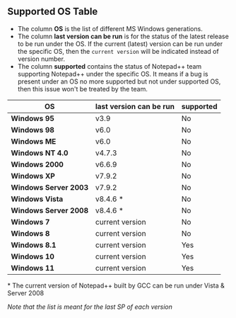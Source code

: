 
## Supported OS Table

* The column **OS** is the list of different MS Windows generations.
* The column **last version can be run** is for the status of the latest release to be run under the OS. If the current (latest) version can be run under the specific OS, then the `current version`  will be indicated instead of version number.
* The column **supported** contains the status of Notepad++ team supporting Notepad++ under the specific OS. It means if a bug is present under an OS no more supported but not under supported OS, then this issue won't be treated by the team.

|           OS            | last version can be run  |      supported            |
|-------------------------|--------------------------|---------------------------|
| **Windows 95**          | v3.9                     |          No               |
| **Windows 98**          | v6.0                     |          No               |
| **Windows ME**          | v6.0                     |          No               |
| **Windows NT 4.0**      | v4.7.3                   |          No               |
| **Windows 2000**        | v6.6.9                   |          No               |
| **Windows XP**          | v7.9.2                   |          No               |
| **Windows Server 2003** | v7.9.2                   |          No               |
| **Windows Vista**       | v8.4.6  \*               |          No               |
| **Windows Server 2008** | v8.4.6  \*               |          No               |
| **Windows 7**           | current version          |          No               |
| **Windows 8**           | current version          |          No               |
| **Windows 8.1**         | current version          |          Yes              |
| **Windows 10**          | current version          |          Yes              |
| **Windows 11**          | current version          |          Yes              |

\* The current version of Notepad++ built by GCC can be run under Vista & Server 2008

*Note that the list is meant for the last SP of each version*
